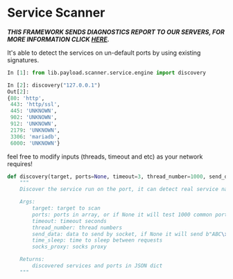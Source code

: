 Service Scanner
====================================

***THIS FRAMEWORK SENDS DIAGNOSTICS REPORT TO OUR SERVERS, FOR MORE INFORMATION CLICK [HERE](https://github.com/zdresearch/OWASP-Nettacker/wiki/Developers#diagnostics-reports).***

It's able to detect the services on un-default ports by using existing signatures.

```python
In [1]: from lib.payload.scanner.service.engine import discovery

In [2]: discovery("127.0.0.1")
Out[2]:
{80: 'http',
 443: 'http/ssl',
 445: 'UNKNOWN',
 902: 'UNKNOWN',
 912: 'UNKNOWN',
 2179: 'UNKNOWN',
 3306: 'mariadb',
 6000: 'UNKNOWN'}
```

feel free to modify inputs (threads, timeout and etc) as your network requires!

```python
def discovery(target, ports=None, timeout=3, thread_number=1000, send_data=None, time_sleep=0, socks_proxy=None):
    """
    Discover the service run on the port, it can detect real service names when users change default port number

    Args:
        target: target to scan
        ports: ports in array, or if None it will test 1000 common ports
        timeout: timeout seconds
        thread_number: thread numbers
        send_data: data to send by socket, if None it will send b"ABC\x00\r\n" * 10 by default
        time_sleep: time to sleep between requests
        socks_proxy: socks proxy

    Returns:
        discovered services and ports in JSON dict
    """
```
